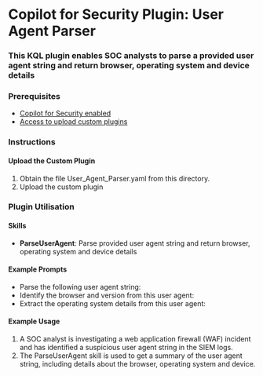 # Copilot for Security Plugin: User Agent Parser

### **This KQL plugin enables SOC analysts to parse a provided user agent string and return browser, operating system and device details**

### Prerequisites

-   [Copilot for Security enabled](https://learn.microsoft.com/en-us/security-copilot/get-started-security-copilot#onboarding-to-microsoft-security-copilot)
-   [Access to upload custom plugins](https://learn.microsoft.com/en-us/security-copilot/manage-plugins?tabs=securitycopilotplugin#managing-custom-plugins)

### Instructions

#### Upload the Custom Plugin

1.  Obtain the file User_Agent_Parser.yaml from this directory.
2.  Upload the custom plugin

### Plugin Utilisation

#### Skills

- **ParseUserAgent**: Parse provided user agent string and return browser, operating system and device details

#### Example Prompts

- Parse the following user agent string: <USERAGENT>
- Identify the browser and version from this user agent: <USERAGENT>
- Extract the operating system details from this user agent: <USERAGENT>

#### Example Usage

1. A SOC analyst is investigating a web application firewall (WAF) incident and has identified a suspicious user agent string in the SIEM logs.
2. The ParseUserAgent skill is used to get a summary of the user agent string, including details about the browser, operating system and device.
